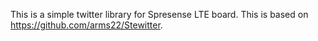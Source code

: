 This is a simple twitter library for Spresense LTE board.
This is based on https://github.com/arms22/Stewitter.

